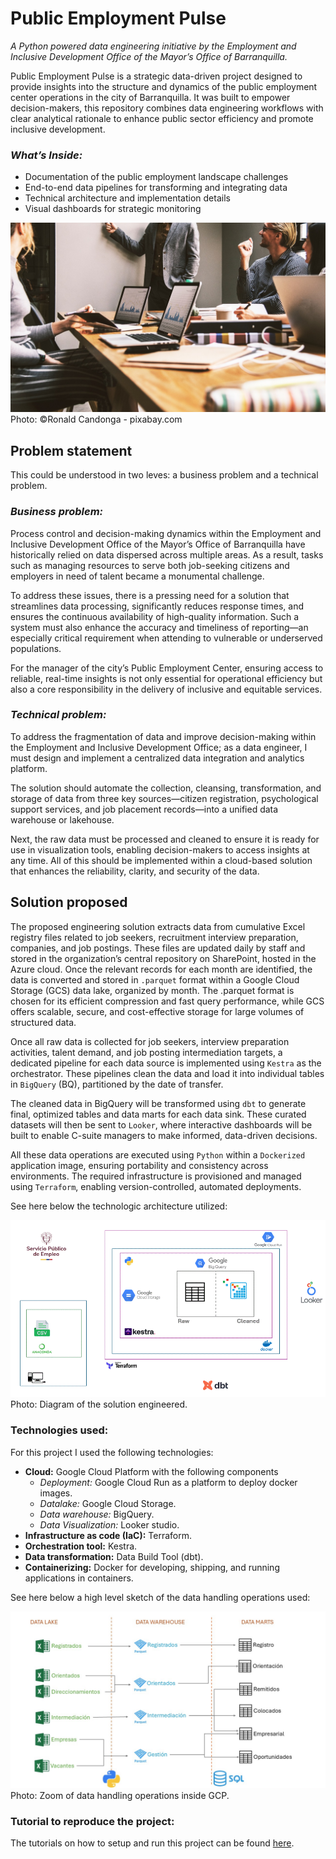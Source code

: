 # Public Employment Pulse

*A Python powered data engineering initiative by the Employment and Inclusive Development Office of the Mayor’s Office of Barranquilla.*

Public Employment Pulse is a strategic data-driven project designed to provide insights into the structure and dynamics of the public employment center operations in the city of Barranquilla. It was built to empower decision-makers, this repository combines data engineering workflows with clear analytical rationale to enhance public sector efficiency and promote inclusive development.

### _What’s Inside:_

- Documentation of the public employment landscape challenges
- End-to-end data pipelines for transforming and integrating data
- Technical architecture and implementation details
- Visual dashboards for strategic monitoring

![Jobs](assets/jobs.jpg)
Photo: ©Ronald Candonga - pixabay.com

## Problem statement
This could be understood in two leves: a business problem and a technical problem. 

### _Business problem:_
Process control and decision-making dynamics within the Employment and Inclusive Development Office of the Mayor’s Office of Barranquilla have historically relied on data dispersed across multiple areas. As a result, tasks such as managing resources to serve both job-seeking citizens and employers in need of talent became a monumental challenge.

To address these issues, there is a pressing need for a solution that streamlines data processing, significantly reduces response times, and ensures the continuous availability of high-quality information. Such a system must also enhance the accuracy and timeliness of reporting—an especially critical requirement when attending to vulnerable or underserved populations.

For the manager of the city’s Public Employment Center, ensuring access to reliable, real-time insights is not only essential for operational efficiency but also a core responsibility in the delivery of inclusive and equitable services.

### _Technical problem:_

To address the fragmentation of data and improve decision-making within the Employment and Inclusive Development Office; as a data engineer, I must design and implement a centralized data integration and analytics platform.

The solution should automate the collection, cleansing, transformation, and storage of data from three key sources—citizen registration, psychological support services, and job placement records—into a unified data warehouse or lakehouse.

Next, the raw data must be processed and cleaned to ensure it is ready for use in visualization tools, enabling decision-makers to access insights at any time. All of this should be implemented within a cloud-based solution that enhances the reliability, clarity, and security of the data.

## Solution proposed
The proposed engineering solution extracts data from cumulative Excel registry files related to job seekers, recruitment interview preparation, companies, and job postings. These files are updated daily by staff and stored in the organization’s central repository on SharePoint, hosted in the Azure cloud. Once the relevant records for each month are identified, the data is converted and stored in `.parquet` format within a Google Cloud Storage (GCS) data lake, organized by month. The .parquet format is chosen for its efficient compression and fast query performance, while GCS offers scalable, secure, and cost-effective storage for large volumes of structured data.

Once all raw data is collected for job seekers, interview preparation activities, talent demand, and job posting intermediation targets, a dedicated pipeline for each data source is implemented using `Kestra` as the orchestrator. These pipelines clean the data and load it into individual tables in `BigQuery` (BQ), partitioned by the date of transfer.

The cleaned data in BigQuery will be transformed using `dbt` to generate final, optimized tables and data marts for each data sink. These curated datasets will then be sent to `Looker`, where interactive dashboards will be built to enable C-suite managers to make informed, data-driven decisions.

All these data operations are executed using `Python` within a `Dockerized` application image, ensuring portability and consistency across environments. The required infrastructure is provisioned and managed using `Terraform`, enabling version-controlled, automated deployments.

See here below the technologic architecture utilized:

![Tech Infraestructure](assets/OIDP_DE_GCP.gif)
Photo: Diagram of the solution engineered.

### Technologies used: 

For this project I used the following technologies:

- **Cloud:** Google Cloud Platform with the following components
    - *Deployment:* Google Cloud Run as a platform to deploy docker images.
    - *Datalake:* Google Cloud Storage.
    - *Data warehouse:* BigQuery.
    - *Data Visualization:* Looker studio.
- **Infrastructure as code (IaC):** Terraform.
- **Orchestration tool:** Kestra.
- **Data transformation:** Data Build Tool (dbt).
- **Containerizing:** Docker for developing, shipping, and running applications in containers. 

See here below a high level sketch of the data handling operations used:

![Data handling](assets/zoom_storage.jpg)
Photo: Zoom of data handling operations inside GCP.


### Tutorial to reproduce the project:

The tutorials on how to setup and run this project can be found [here](https://github.com/bizzaccelerator/public-employment-pulse/wiki/Welcome-to-the-wiki).

